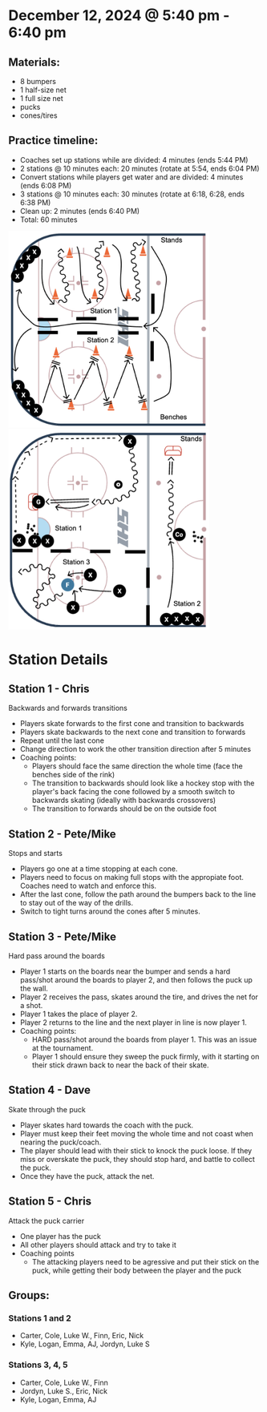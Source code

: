 # December 12, 2024 @ 5:40 pm - 6:40 pm

## Materials:
- 8 bumpers
- 1 half-size net
- 1 full size net
- pucks
- cones/tires

## Practice timeline:
- Coaches set up stations while are divided: 4 minutes (ends 5:44 PM)
- 2 stations @ 10 minutes each: 20 minutes (rotate at 5:54, ends 6:04 PM)
- Convert stations while players get water and are divided: 4 minutes (ends 6:08 PM)
- 3 stations @ 10 minutes each: 30 minutes (rotate at 6:18, 6:28, ends 6:38 PM)
- Clean up: 2 minutes (ends 6:40 PM)
- Total: 60 minutes

<img src="https://github.com/salter14/hockey/blob/main/drill_diagrams/Practice_layout_20241127_pt1.png" alt="alt" width="400px"> <img src="https://github.com/salter14/hockey/blob/main/drill_diagrams/Practice_layout_20241212.png" alt="alt" width="400px">

# Station Details

## Station 1 - Chris
Backwards and forwards transitions
- Players skate forwards to the first cone and transition to backwards
- Players skate backwards to the next cone and transition to forwards
- Repeat until the last cone
- Change direction to work the other transition direction after 5 minutes
- Coaching points: 
  - Players should face the same direction the whole time (face the benches side of the rink)
  - The transition to backwards should look like a hockey stop with the player's back facing the cone followed by a smooth switch to backwards skating (ideally with backwards crossovers)
  - The transition to forwards should be on the outside foot

## Station 2 - Pete/Mike
Stops and starts
- Players go one at a time stopping at each cone.
- Players need to focus on making full stops with the appropiate foot. Coaches need to watch and enforce this.
- After the last cone, follow the path around the bumpers back to the line to stay out of the way of the drills.
- Switch to tight turns around the cones after 5 minutes.

## Station 3 - Pete/Mike
Hard pass around the boards
- Player 1 starts on the boards near the bumper and sends a hard pass/shot around the boards to player 2, and then follows the puck up the wall.
- Player 2 receives the pass, skates around the tire, and drives the net for a shot.
- Player 1 takes the place of player 2.
- Player 2 returns to the line and the next player in line is now player 1.
- Coaching points:
  - HARD pass/shot around the boards from player 1. This was an issue at the tournament.
  - Player 1 should ensure they sweep the puck firmly, with it starting on their stick drawn back to near the back of their skate.

## Station 4 - Dave
Skate through the puck
- Player skates hard towards the coach with the puck.
- Player must keep their feet moving the whole time and not coast when nearing the puck/coach.
- The player should lead with their stick to knock the puck loose. If they miss or overskate the puck, they should stop hard, and battle to collect the puck.
- Once they have the puck, attack the net.

## Station 5 - Chris
Attack the puck carrier
- One player has the puck
- All other players should attack and try to take it
- Coaching points
  - The attacking players need to be agressive and put their stick on the puck, while getting their body between the player and the puck


## Groups:
### Stations 1 and 2
- Carter, Cole, Luke W., Finn, Eric, Nick
- Kyle, Logan, Emma, AJ, Jordyn, Luke S

### Stations 3, 4, 5
- Carter, Cole, Luke W., Finn
- Jordyn, Luke S., Eric, Nick
- Kyle, Logan, Emma, AJ

